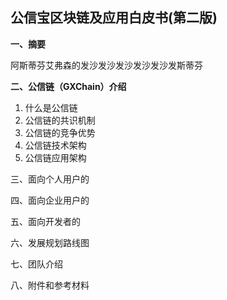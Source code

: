 ## **公信宝区块链及应用白皮书\(第二版\)**

**一、摘要**

阿斯蒂芬艾弗森的发沙发沙发沙发沙发沙发斯蒂芬

**二、公信链（GXChain）介绍**

1. 什么是公信链
2. 公信链的共识机制
3. 公信链的竞争优势
4. 公信链技术架构
5. 公信链应用架构

三、面向个人用户的

四、面向企业用户的

五、面向开发者的

六、发展规划路线图

七、团队介绍

八、附件和参考材料

